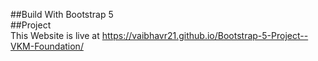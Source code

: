 ##Build With Bootstrap 5 <br>
##Project <br>
This Website is live at https://vaibhavr21.github.io/Bootstrap-5-Project--VKM-Foundation/
